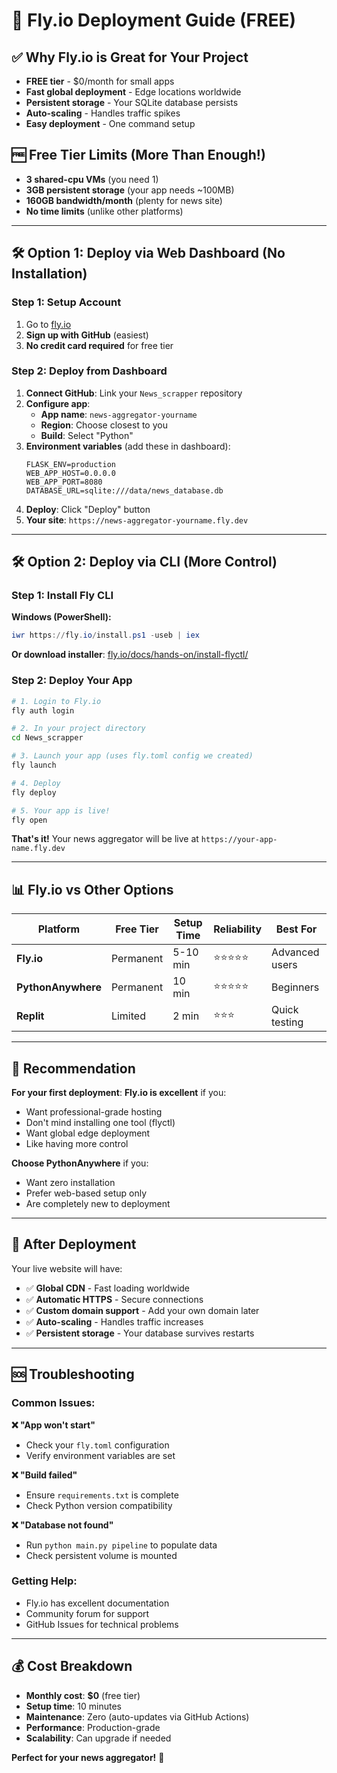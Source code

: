 # 🚀 Fly.io Deployment Guide (FREE)

## ✅ Why Fly.io is Great for Your Project

- **FREE tier** - $0/month for small apps
- **Fast global deployment** - Edge locations worldwide  
- **Persistent storage** - Your SQLite database persists
- **Auto-scaling** - Handles traffic spikes
- **Easy deployment** - One command setup

## 🆓 Free Tier Limits (More Than Enough!)
- **3 shared-cpu VMs** (you need 1)
- **3GB persistent storage** (your app needs ~100MB)
- **160GB bandwidth/month** (plenty for news site)
- **No time limits** (unlike other platforms)

---

## 🛠 **Option 1: Deploy via Web Dashboard (No Installation)**

### Step 1: Setup Account
1. Go to [fly.io](https://fly.io)
2. **Sign up with GitHub** (easiest)
3. **No credit card required** for free tier

### Step 2: Deploy from Dashboard
1. **Connect GitHub**: Link your `News_scrapper` repository
2. **Configure app**:
   - **App name**: `news-aggregator-yourname`
   - **Region**: Choose closest to you
   - **Build**: Select "Python"
3. **Environment variables** (add these in dashboard):
   ```
   FLASK_ENV=production
   WEB_APP_HOST=0.0.0.0
   WEB_APP_PORT=8080
   DATABASE_URL=sqlite:///data/news_database.db
   ```
4. **Deploy**: Click "Deploy" button
5. **Your site**: `https://news-aggregator-yourname.fly.dev`

---

## 🛠 **Option 2: Deploy via CLI (More Control)**

### Step 1: Install Fly CLI
**Windows (PowerShell):**
```powershell
iwr https://fly.io/install.ps1 -useb | iex
```

**Or download installer**: [fly.io/docs/hands-on/install-flyctl/](https://fly.io/docs/hands-on/install-flyctl/)

### Step 2: Deploy Your App
```bash
# 1. Login to Fly.io
fly auth login

# 2. In your project directory
cd News_scrapper

# 3. Launch your app (uses fly.toml config we created)
fly launch

# 4. Deploy
fly deploy

# 5. Your app is live!
fly open
```

**That's it!** Your news aggregator will be live at `https://your-app-name.fly.dev`

---

## 📊 **Fly.io vs Other Options**

| Platform | Free Tier | Setup Time | Reliability | Best For |
|----------|-----------|------------|-------------|----------|
| **Fly.io** | Permanent | 5-10 min | ⭐⭐⭐⭐⭐ | Advanced users |
| **PythonAnywhere** | Permanent | 10 min | ⭐⭐⭐⭐⭐ | Beginners |
| **Replit** | Limited | 2 min | ⭐⭐⭐ | Quick testing |

---

## 🎯 **Recommendation**

**For your first deployment**: **Fly.io is excellent** if you:
- Want professional-grade hosting
- Don't mind installing one tool (flyctl)
- Want global edge deployment
- Like having more control

**Choose PythonAnywhere** if you:
- Want zero installation
- Prefer web-based setup only
- Are completely new to deployment

---

## 🔧 **After Deployment**

Your live website will have:
- ✅ **Global CDN** - Fast loading worldwide
- ✅ **Automatic HTTPS** - Secure connections
- ✅ **Custom domain support** - Add your own domain later
- ✅ **Auto-scaling** - Handles traffic increases
- ✅ **Persistent storage** - Your database survives restarts

---

## 🆘 **Troubleshooting**

### Common Issues:

**❌ "App won't start"**
- Check your `fly.toml` configuration
- Verify environment variables are set

**❌ "Build failed"**  
- Ensure `requirements.txt` is complete
- Check Python version compatibility

**❌ "Database not found"**
- Run `python main.py pipeline` to populate data
- Check persistent volume is mounted

### Getting Help:
- Fly.io has excellent documentation
- Community forum for support
- GitHub Issues for technical problems

---

## 💰 **Cost Breakdown**

- **Monthly cost**: **$0** (free tier)
- **Setup time**: 10 minutes
- **Maintenance**: Zero (auto-updates via GitHub Actions)
- **Performance**: Production-grade
- **Scalability**: Can upgrade if needed

**Perfect for your news aggregator!** 🎉